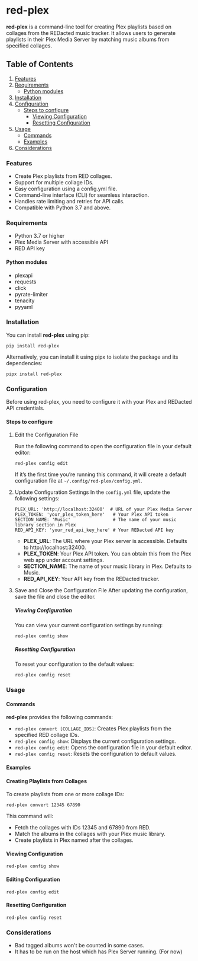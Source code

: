 # red-plex

**red-plex** is a command-line tool for creating Plex playlists based on collages from the REDacted music tracker. It allows users to generate playlists in their Plex Media Server by matching music albums from specified collages.

## Table of Contents

1. [Features](#features)
2. [Requirements](#requirements)
   - [Python modules](#python-modules)
3. [Installation](#installation)
4. [Configuration](#configuration)
   - [Steps to configure](#steps-to-configure)
     - [Viewing Configuration](#viewing-configuration)
     - [Resetting Configuration](#resetting-configuration)
5. [Usage](#usage)
   - [Commands](#commands)
   - [Examples](#examples)
6. [Considerations](#considerations)

### Features

- Create Plex playlists from RED collages.
- Support for multiple collage IDs.
- Easy configuration using a config.yml file.
- Command-line interface (CLI) for seamless interaction.
- Handles rate limiting and retries for API calls.
- Compatible with Python 3.7 and above.

### Requirements

- Python 3.7 or higher
- Plex Media Server with accessible API
- RED API key

#### Python modules
- plexapi
- requests
- click
- pyrate-limiter
- tenacity
- pyyaml

### Installation

You can install **red-plex** using pip:
```
pip install red-plex
```

Alternatively, you can install it using pipx to isolate the package and its dependencies:
```
pipx install red-plex
```

### Configuration
Before using red-plex, you need to configure it with your Plex and REDacted API credentials.

#### Steps to configure

1. Edit the Configuration File
   
   Run the following command to open the configuration file in your default editor:
   ```
   red-plex config edit
   ```
   If it’s the first time you’re running this command, it will create a default configuration file at `~/.config/red-plex/config.yml`.

2. Update Configuration Settings
   In the `config.yml` file, update the following settings:
   ```
   PLEX_URL: 'http://localhost:32400'  # URL of your Plex Media Server
   PLEX_TOKEN: 'your_plex_token_here'   # Your Plex API token
   SECTION_NAME: 'Music'                # The name of your music library section in Plex
   RED_API_KEY: 'your_red_api_key_here' # Your REDacted API key 
   ```
   - **PLEX_URL**: The URL where your Plex server is accessible. Defaults to http://localhost:32400.
   - **PLEX_TOKEN**: Your Plex API token. You can obtain this from the Plex web app under account settings.
   - **SECTION_NAME**: The name of your music library in Plex. Defaults to Music.
   - **RED_API_KEY**: Your API key from the REDacted tracker.

3. Save and Close the Configuration File
   After updating the configuration, save the file and close the editor.
   ##### Viewing Configuration
   You can view your current configuration settings by running:
   ```
   red-plex config show
   ```
   
   ##### Resetting Configuration
   To reset your configuration to the default values:
   ```
   red-plex config reset
   ```

### Usage

#### Commands

**red-plex** provides the following commands:

- `red-plex convert [COLLAGE_IDS]`: Creates Plex playlists from the specified RED collage IDs.
- `red-plex config show`: Displays the current configuration settings.
- `red-plex config edit`: Opens the configuration file in your default editor.
- `red-plex config reset`: Resets the configuration to default values.

#### Examples

#### Creating Playlists from Collages

To create playlists from one or more collage IDs:

`red-plex convert 12345 67890`

This command will:

- Fetch the collages with IDs 12345 and 67890 from RED.
- Match the albums in the collages with your Plex music library.
- Create playlists in Plex named after the collages.

#### Viewing Configuration

`red-plex config show`

#### Editing Configuration

`red-plex config edit`

#### Resetting Configuration

`red-plex config reset`

### Considerations

- Bad tagged albums won't be counted in some cases.
- It has to be run on the host which has Plex Server running. (For now)
